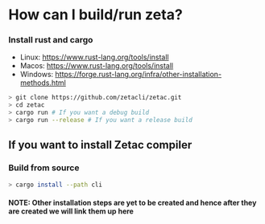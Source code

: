 # How can I build/run zeta?

### Install rust and cargo

- Linux: https://www.rust-lang.org/tools/install
- Macos: https://www.rust-lang.org/tools/install
- Windows: https://forge.rust-lang.org/infra/other-installation-methods.html

```sh
> git clone https://github.com/zetacli/zetac.git
> cd zetac
> cargo run # If you want a debug build
> cargo run --release # If you want a release build
```

## If you want to install Zetac compiler

### Build from source

```sh
> cargo install --path cli
```

#### NOTE: Other installation steps are yet to be created and hence after they are created we will link them up here
